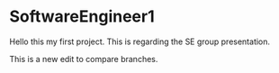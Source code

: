 # SoftwareEngineer1


Hello this my first project. 
This is regarding the SE group presentation. 


This is a new edit to compare branches.

